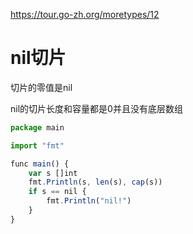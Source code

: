 https://tour.go-zh.org/moretypes/12

# nil切片

切片的零值是nil

nil的切片长度和容量都是0并且没有底层数组

```js
package main

import "fmt"

func main() {
	var s []int
	fmt.Println(s, len(s), cap(s))
	if s == nil {
		fmt.Println("nil!")
	}
}

```
